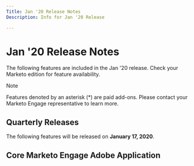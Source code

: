 ```yaml
---
Title: Jan '20 Release Notes
Description: Info for Jan '20 Release

---
```



# Jan '20 Release Notes

The following features are included in the Jan '20 release. Check your Marketo edition for feature availability.

>[!NOTE]
>
>Features denoted by an asterisk (*) are paid add-ons. Please contact your Marketo Engage representative to learn more.

## **Quarterly Releases**

The following features will be released on **January 17, 2020**.

## Core Marketo Engage Adobe Application

